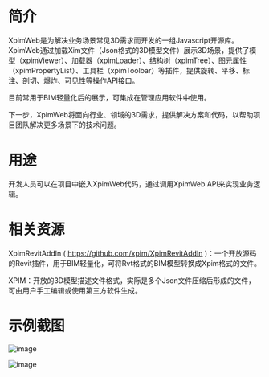 # 简介

XpimWeb是为解决业务场景常见3D需求而开发的一组Javascript开源库。XpimWeb通过加载Xim文件（Json格式的3D模型文件）展示3D场景，提供了模型（xpimViewer）、加载器（xpimLoader）、结构树（xpimTree）、图元属性（xpimPropertyList）、工具栏（xpimToolbar）等插件，提供旋转、平移、标注、剖切、爆炸、可见性等操作API接口。

目前常用于BIM轻量化后的展示，可集成在管理应用软件中使用。

下一步，XpimWeb将面向行业、领域的3D需求，提供解决方案和代码，以帮助项目团队解决更多场景下的技术问题。

# 用途

开发人员可以在项目中嵌入XpimWeb代码，通过调用XpimWeb API来实现业务逻辑。

# 相关资源

XpimRevitAddIn ( https://github.com/xpim/XpimRevitAddIn )：一个开放源码的Revit插件，用于BIM轻量化，可将Rvt格式的BIM模型转换成Xpim格式的文件。

XPIM：开放的3D模型描述文件格式，实际是多个Json文件压缩后形成的文件，可由用户手工编辑或使用第三方软件生成。

# 示例截图
![image](https://user-images.githubusercontent.com/8390823/163511107-eef9d26e-16e6-44d9-b29b-05354889c2fe.png)

![image](https://user-images.githubusercontent.com/8390823/163510800-cbec7093-798c-47b4-b0e4-c25073557b71.png)
